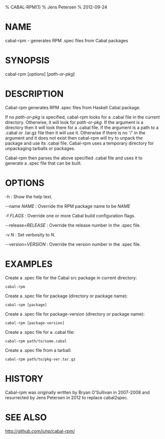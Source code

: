 % CABAL-RPM(1)
% Jens Petersen
% 2012-09-24

# NAME
cabal-rpm - generates RPM .spec files from Cabal packages

# SYNOPSIS
cabal-rpm [*options*] [*path-or-pkg*]

# DESCRIPTION
Cabal-rpm generates RPM .spec files from Haskell Cabal package.

If no *path-or-pkg* is specified, cabal-rpm looks for a .cabal file
in the current directory.  Otherwise, it will look for *path-or-pkg*.
If the argument is a directory then it will look there for a .cabal file.
If the argument is a path to a .cabal or .tar.gz file then it will use it.
Otherwise if there is no '/' in the argument and it does not exist
then cabal-rpm will try to unpack the package and use its .cabal file.
Cabal-rpm uses a temporary directory for unpackaging tarballs or packages.

Cabal-rpm then parses the above specified .cabal file and
uses it to generate a .spec file that can be built.


# OPTIONS
-h
:   Show the help text.

--name *NAME*
:   Override the RPM package name to be *NAME*

-f *FLAGS*
: Override one or more Cabal build configuration flags.

--release=*RELEASE*
: Override the release number in the .spec file.

-v *N*
: Set verbosity to *N*.

--version=*VERSION*
: Override the version number in the .spec file.

# EXAMPLES
Create a .spec file for the Cabal src package in current directory:

    cabal-rpm

Create a .spec file for package (directory or package name):
 
    cabal-rpm [package]

Create a .spec file for package-version (directory or package name):

    cabal-rpm [package-version]

Create a .spec file for a .cabal file:

    cabal-rpm path/to/some.cabal

Create a .spec file from a tarball:

    cabal-rpm path/to/pkg-ver.tar.gz

# HISTORY
Cabal-rpm was originally written by Bryan O'Sullivan in 2007-2008
and resurrected by Jens Petersen in 2012 to replace cabal2spec.

# SEE ALSO
<http://github.com/juhp/cabal-rpm/>

